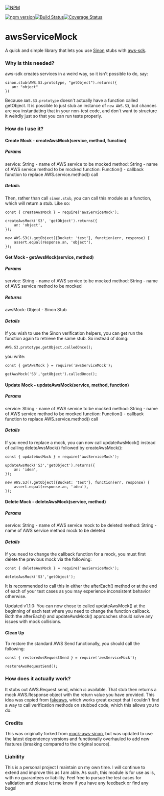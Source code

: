[![NPM](https://nodei.co/npm/aws-service-mock-sinon.png?downloads=true&downloadRank=true&stars=true)](https://nodei.co/npm/aws-service-mock-sinon/)

[![npm version](https://badge.fury.io/js/aws-service-mock-sinon.svg)](https://badge.fury.io/js/aws-service-mock-sinon)[![Build Status](https://travis-ci.org/ChristopherJamesJordan/aws-service-mock-sinon.svg?branch=master)](https://travis-ci.org/ChristopherJamesJordan/aws-service-mock-sinon)[![Coverage Status](https://coveralls.io/repos/github/ChristopherJamesJordan/aws-service-mock-sinon/badge.svg?branch=master)](https://coveralls.io/github/ChristopherJamesJordan/aws-service-mock-sinon?branch=master)

# awsServiceMock

A quick and simple library that lets you use [Sinon](http://sinonjs.org) stubs with [aws-sdk](https://aws.amazon.com/sdk-for-node-js/).

### Why is this needed?

aws-sdk creates services in a weird way, so it isn't possible to do, say:

    sinon.stub(AWS.S3.prototype, "getObject").returns({
       an: "object"
    })

Because `AWS.S3.prototype` doesn't actually have a function called getObject. It is possible
to just stub an instance of `new AWS.S3`, but chances are you instantiating that in your non-test
code, and don't want to structure it weirdly just so that you can run tests properly.

### How do I use it?

#### Create Mock - createAwsMock(service, method, function)

##### Params

service: String - name of AWS service to be mocked
method: String - name of AWS service method to be mocked
function: Function() - callback function to replace AWS.service.method() call

##### Details

Then, rather than call `sinon.stub`, you can call this module as a function, which will return a stub. Like so:

    const { createAwsMock } = require('awsServiceMock');

    createAwsMock('S3', 'getObject').returns({
        an: 'object',
    });

    new AWS.S3().getObject({Bucket: 'test'}, function(err, response) {
        assert.equal(response.an, 'object'),
    });

#### Get Mock - getAwsMock(service, method)

##### Params

service: String - name of AWS service to be mocked
method: String - name of AWS service method to be mocked

##### Returns

awsMock: Object - Sinon Stub

##### Details

If you wish to use the Sinon verification helpers, you can get run the function again to retrieve the same
stub. So instead of doing:

    AWS.S3.prototype.getObject.calledOnce();

you write:

    const { getAwsMock } = require('awsServiceMock');

    getAwsMock('S3','getObject').calledOnce();

#### Update Mock - updateAwsMock(service, method, function)

##### Params

service: String - name of AWS service to be mocked
method: String - name of AWS service method to be mocked
function: Function() - callback function to replace AWS.service.method() call

##### Details

If you need to replace a mock, you can now call updateAwsMock() instead of
calling deleteAwsMock() followed by createAwsMock():

    const { updateAwsMock } = require('awsServiceMock');

    updateAwsMock('S3','getObject').returns({
        an: 'idea',
    });

    new AWS.S3().getObject({Bucket: 'test'}, function(err, response) {
        assert.equal(response.an, 'idea'),
    });

#### Delete Mock - deleteAwsMock(service, method)

##### Params

service: String - name of AWS service mock to be deleted
method: String - name of AWS service method mock to be deleted

##### Details

If you need to change the callback function for a mock, you must first delete the previous mock via the following:

    const { deleteAwsMock } = require('awsServiceMock');

    deleteAwsMock('S3','getObject');

It is recommended to call this in either the afterEach() method or at the end of each of your test cases as you may experience inconsistent behavior otherwise.

Updated v1.1.0: You can now chose to called updateAwsMock() at the beginning of each test where you need to change
the function callback. Both the afterEach() and updateAwsMock() approaches should solve any issues with mock collisions.

#### Clean Up

To restore the standard AWS Send functionally, you should call the following:

    const { restoreAwsRequestSend } = require('awsServiceMock');

    restoreAwsRequestSend();

### How does it actually work?

It stubs out AWS.Request.send, which *is* available. That stub then returns a mock AWS.Response object with the return value you have provided. This idea was copied from [fakeaws](https://github.com/k-kinzal/fakemock), which works great except that I couldn't find a way to call verification methods on stubbed code, which this allows you to do.

### Credits

This was originally forked from [mock-aws-sinon](https://github.com/gdnmobilelab/mock-aws-sinon), but was updated to use the latest dependency versions and functionally overhauled to add new features (breaking compared to the original source).

### Liability

This is a personal project I maintain on my own time. I will continue to extend and improve this as I am able. As such, this module is for use as is, with no guarantees or liability. Feel free to pursue the test cases for validation and please let me know if you have any feedback or find any bugs!
